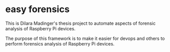 # easy forensics
This is Dilara Madinger's thesis project to automate aspects of forensic analysis of Raspberry Pi devices.

The purpose of this framework is to make it easier for devops and others to perform forensics analysis of Raspberry Pi devices. 
